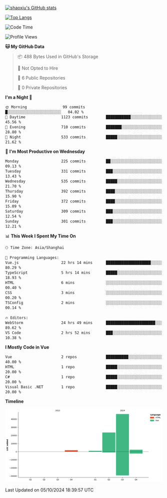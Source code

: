 [![shaoxiu's GitHub stats](https://github-readme-stats.vercel.app/api?username=shaoxiu&count_private=true&show_icons=true)](https://github.com/anuraghazra/github-readme-stats)

[![Top Langs](https://github-readme-stats.vercel.app/api/top-langs/?username=shaoxiu&layout=compact)](https://github.com/anuraghazra/github-readme-stats)


<!--START_SECTION:waka-->
![Code Time](http://img.shields.io/badge/Code%20Time-88%20hrs%205%20mins-blue)

![Profile Views](http://img.shields.io/badge/Profile%20Views-2-blue)

**🐱 My GitHub Data** 

> 📦 488 Bytes Used in GitHub's Storage 
 > 
> 🚫 Not Opted to Hire
 > 
> 📜 6 Public Repositories 
 > 
> 🔑 0 Private Repositories 
 > 
**I'm a Night 🦉** 

```text
🌞 Morning                99 commits          █░░░░░░░░░░░░░░░░░░░░░░░░   04.02 % 
🌆 Daytime                1123 commits        ███████████░░░░░░░░░░░░░░   45.56 % 
🌃 Evening                710 commits         ███████░░░░░░░░░░░░░░░░░░   28.80 % 
🌙 Night                  533 commits         █████░░░░░░░░░░░░░░░░░░░░   21.62 % 
```
📅 **I'm Most Productive on Wednesday** 

```text
Monday                   225 commits         ██░░░░░░░░░░░░░░░░░░░░░░░   09.13 % 
Tuesday                  331 commits         ███░░░░░░░░░░░░░░░░░░░░░░   13.43 % 
Wednesday                535 commits         █████░░░░░░░░░░░░░░░░░░░░   21.70 % 
Thursday                 392 commits         ████░░░░░░░░░░░░░░░░░░░░░   15.90 % 
Friday                   372 commits         ████░░░░░░░░░░░░░░░░░░░░░   15.09 % 
Saturday                 309 commits         ███░░░░░░░░░░░░░░░░░░░░░░   12.54 % 
Sunday                   301 commits         ███░░░░░░░░░░░░░░░░░░░░░░   12.21 % 
```


📊 **This Week I Spent My Time On** 

```text
🕑︎ Time Zone: Asia/Shanghai

💬 Programming Languages: 
Vue.js                   22 hrs 14 mins      ████████████████████░░░░░   80.29 % 
TypeScript               5 hrs 14 mins       █████░░░░░░░░░░░░░░░░░░░░   18.93 % 
HTML                     6 mins              ░░░░░░░░░░░░░░░░░░░░░░░░░   00.40 % 
CSS                      3 mins              ░░░░░░░░░░░░░░░░░░░░░░░░░   00.20 % 
TSConfig                 2 mins              ░░░░░░░░░░░░░░░░░░░░░░░░░   00.14 % 

🔥 Editors: 
WebStorm                 24 hrs 49 mins      ██████████████████████░░░   89.62 % 
VS Code                  2 hrs 52 mins       ███░░░░░░░░░░░░░░░░░░░░░░   10.38 % 
```

**I Mostly Code in Vue** 

```text
Vue                      2 repos             ██████████░░░░░░░░░░░░░░░   40.00 % 
HTML                     1 repo              █████░░░░░░░░░░░░░░░░░░░░   20.00 % 
C#                       1 repo              █████░░░░░░░░░░░░░░░░░░░░   20.00 % 
Visual Basic .NET        1 repo              █████░░░░░░░░░░░░░░░░░░░░   20.00 % 
```



**Timeline**

![Lines of Code chart](https://raw.githubusercontent.com/shaoxiu/shaoxiu/main/assets/bar_graph.png)


 Last Updated on 05/10/2024 18:39:57 UTC
<!--END_SECTION:waka-->

